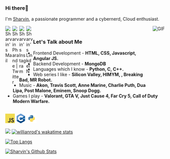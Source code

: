 ### Hi there👋
I'm [Sharvin](https://crpytoscooby.github.io/), a passionate programmer and a cybernerd, Cloud enthusiast.

<img height=200 align="right" alt="GIF" src="https://media4.giphy.com/media/zOvBKUUEERdNm/giphy.gif?cid=ecf05e471625b2dff314394be4e273111df05dae275f7eab&rid=giphy.gif"/>

<a href="mailto:sharvinpharande@gmail.com" target="_blank">
  <img align="left" alt="Sharvin's Mail" width="22px" src="https://cdn.jsdelivr.net/npm/simple-icons@v3/icons/gmail.svg" />
</a>
<a href="https://twitter.com/sharvin_02" target="_blank">
  <img align="left" alt="Sharvin Pharande | Twitter" width="22px" src="https://cdn.jsdelivr.net/npm/simple-icons@v3/icons/twitter.svg" />
 
</a>
<a href="https://www.instagram.com/sharvinpharande/" target="_blank">
  <img align="left" alt="Sharvin's Instagram" width="22px" src="https://cdn.jsdelivr.net/npm/simple-icons@v3/icons/instagram.svg" />
</a>
<a href="https://www.linkedin.com/in/sharvin-pharande-2397901a4/" target="_blank">
  <img align="left" alt="Sharvin's LinkdeIN" width="22px" src="https://cdn.jsdelivr.net/npm/simple-icons@v3/icons/linkedin.svg" />
</a>



<br>

###  Let's Talk about Me
- Frontend Development - **HTML, CSS, Javascript, Angular JS.**
- Backend Development - **MongoDB**
- Languages which I know - **Python, C, C++.**
- Web series I like - **Silicon Valley,  HIMYM,  ,  Breaking Bad,  MR Robot.**
- Music - **Akon,  Travis Scott,  Anne Marine,  Charlie Puth,  Dua Lipa,  Post Malone,  Eminem,  Snoop Dogg.**
- Games I play - **Valorant, GTA V, Just Cause 4, Far Cry 5, Call of Duty Modern Warfare.**
<br>
<code><img height="30" src="https://raw.githubusercontent.com/github/explore/80688e429a7d4ef2fca1e82350fe8e3517d3494d/topics/javascript/javascript.png"></code>
<code><img height="30" src="https://raw.githubusercontent.com/github/explore/80688e429a7d4ef2fca1e82350fe8e3517d3494d/topics/cpp/cpp.png"></code>
<code><img height="30" src="https://raw.githubusercontent.com/github/explore/80688e429a7d4ef2fca1e82350fe8e3517d3494d/topics/python/python.png"></code>


![](https://komarev.com/ghpvc/?username=crpytoscooby&color=202020&label=profile+views)
 [![willianrod's wakatime stats](https://github-readme-stats.vercel.app/api/wakatime?username=yatish1606&custom_title=WeeklyCoding&layout=compact&theme=dark&hide_border=true)](https://github.com/anuraghazra/github-readme-stats)
 
 [![Top Langs](https://github-readme-stats.vercel.app/api/top-langs/?username=crpytoscooby&layout=compact&langs_count=10&theme=dark&hide_border=true)](https://github.com/anuraghazra/github-readme-stats)

[![Sharvin's Github Stats](https://github-readme-stats.vercel.app/api?username=crpytoscooby&show_icons=true&theme=dark&count_private=true&include_all_commits=true&hide_border=true)](https://github.com/anuraghazra/github-readme-stats)
